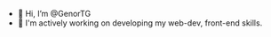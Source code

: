 - 👋 Hi, I’m @GenorTG
- 👀 I'm actively working on developing my web-dev, front-end skills.

<!---
GenorTG/GenorTG is a ✨ special ✨ repository because its `README.md` (this file) appears on your GitHub profile.
You can click the Preview link to take a look at your changes.
--->
